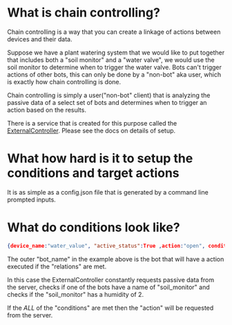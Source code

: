 # What is chain controlling?

Chain controlling is a way that you can create a linkage of actions between devices and their data.

Suppose we have a plant watering system that we would like to put together that includes both a "soil monitor" and a "water valve", 
we would use the soil monitor to determine when to trigger the water valve. Bots can't trigger actions of other bots, this can only be done
by a "non-bot" aka user, which is exactly how chain controlling is done. 

Chain controlling is simply a user("non-bot" client) that is 
analyzing the passive data of a select set of bots and determines when to trigger an action based on the results.

There is a service that is created for this purpose called the [ExternalController](https://github.com/House-of-IoT/ExternalController).
Please see the docs on details of setup.

# What how hard is it to setup the conditions and target actions
It is as simple as a config.json file that is generated by a command line prompted inputs.

# What do conditions look like?

```json
{device_name:"water_value", "active_status":True ,action:"open", conditions:[{bot_name:"soil_monitor",humidity:2}] }

```

The outer "bot_name" in the example above is the bot that will have a action executed if the "relations" are met.

In this case the ExternalController constantly requests passive data from the server, checks if one of the bots have a name 
of "soil_monitor" and checks if the "soil_monitor" has a humidity of 2.


If the *ALL* of the "conditions" are met then the "action" will be requested from the server.

